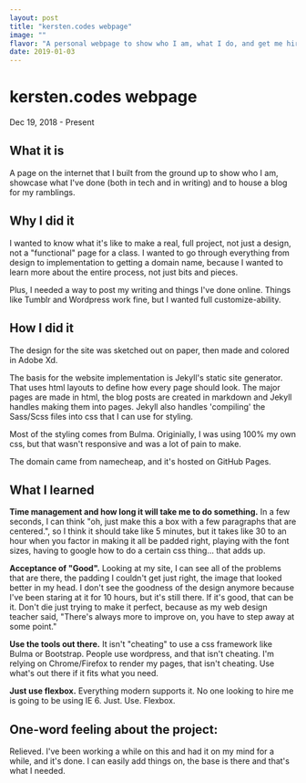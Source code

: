 ```yaml
---
layout: post
title: "kersten.codes webpage"
image: ""
flavor: "A personal webpage to show who I am, what I do, and get me hired!"
date: 2019-01-03
---
```


# kersten.codes webpage

Dec 19, 2018 - Present

## What it is

A page on the internet that I built from the ground up to show who I am, showcase what I've done (both in tech and in writing) and to house a blog for my ramblings.

## Why I did it

I wanted to know what it's like to make a real, full project, not just a design, not a "functional" page for a class. I wanted to go through everything from design to implementation to getting a domain name, because I wanted to learn more about the entire process, not just bits and pieces.

Plus, I needed a way to post my writing and things I've done online. Things like Tumblr and Wordpress work fine, but I wanted full customize-ability. 

## How I did it

The design for the site was sketched out on paper, then made and colored in Adobe Xd.

The basis for the website implementation is Jekyll's static site generator. That uses html layouts to define how every page should look. The major pages are made in html, the blog posts are created in markdown and Jekyll handles making them into pages. Jekyll also handles 'compiling' the Sass/Scss files into css that I can use for styling.

Most of the styling comes from Bulma. Originially, I was using 100% my own css, but that wasn't responsive and was a lot of pain to make.

The domain came from namecheap, and it's hosted on GitHub Pages.

## What I learned

**Time management and how long it will take me to do something.** In a few seconds, I can think "oh, just make this a box with a few paragraphs that are centered.", so I think it should take like 5 minutes, but it takes like 30 to an hour when you factor in making it all be padded right, playing with the font sizes, having to google how to do a certain css thing... that adds up.

**Acceptance of "Good".** Looking at my site, I can see all of the problems that are there, the padding I couldn't get just right, the image that looked better in my head. I don't see the goodness of the design anymore because I've been staring at it for 10 hours, but it's still there. If it's good, that can be it. Don't die just trying to make it perfect, because as my web design teacher said, "There's always more to improve on, you have to step away at some point."

**Use the tools out there.** It isn't "cheating" to use a css framework like Bulma or Bootstrap. People use wordpress, and that isn't cheating. I'm relying on Chrome/Firefox to render my pages, that isn't cheating. Use what's out there if it fits what you need.

**Just use flexbox.** Everything modern supports it. No one looking to hire me is going to be using IE 6. Just. Use. Flexbox.

## One-word feeling about the project:

Relieved. I've been working a while on this and had it on my mind for a while, and it's done. I can easily add things on, the base is there and that's what I needed.